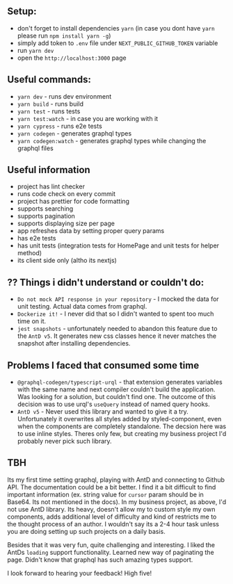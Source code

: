 ## Setup:

- don't forget to install dependencies `yarn` (in case you dont have `yarn` please run `npm install yarn -g`)
- simply add token to `.env` file under `NEXT_PUBLIC_GITHUB_TOKEN` variable
- run `yarn dev`
- open the `http://localhost:3000` page

## Useful commands:

- `yarn dev`            - runs dev environment 
- `yarn build`          - runs build
- `yarn test`           - runs tests
- `yarn test:watch`     - in case you are working with it
- `yarn cypress`        - runs e2e tests
- `yarn codegen`        - generates graphql types
- `yarn codegen:watch`  - generates graphql types while changing the graphql files

## Useful information

- project has lint checker
- runs code check on every commit
- project has prettier for code formatting
- supports searching
- supports pagination
- supports displaying size per page 
- app refreshes data by setting proper query params
- has e2e tests
- has unit tests (integration tests for HomePage and unit tests for helper method)
- its client side only (altho its nextjs)

## ?? Things i didn't understand or couldn't do:
- `Do not mock API response in your repository` - I mocked the data for unit testing. Actual data comes from graphql.
- `Dockerize it!` - I never did that so I didn't wanted to spent too much time on it.
- `jest snapshots` - unfortunately needed to abandon this feature due to the `AntD v5`. It generates new css classes hence it never matches the snapshot after installing dependencies.


## Problems I faced that consumed some time
- `@graphql-codegen/typescript-urql` -  that extension generates variables with the same name and next compiler couldn't build the application. Was looking for a solution, but couldn't find one. The outcome of this decision was to use urql's `useQuery` instead of named query hooks.
- `AntD v5` - Never used this library and wanted to give it a try. Unfortunately it overwrites all styles added by styled-component, even when the components are completely standalone. The decsion here was to use inline styles. Theres only few, but creating my business project I'd probably never pick such library.

## TBH
Its my first time setting graphql, playing with AntD and connecting to Github API. The documentation could be a bit better. I find it a bit difficult to find important information (ex. string value for `cursor` param should be in Base64. Its not mentioned in the docs). In my business project, as above, I'd not use AntD library. Its heavy, doesn't allow my to custom style my own components, adds additional level of difficulty and kind of restricts me to the thought process of an author.
I wouldn't say its a 2-4 hour task unless you are doing setting up such projects on a daily basis.

Besides that it was very fun, quite challenging and interesting. I liked the AntDs `loading` support functionality. Learned new way of paginating the page. Didn't know that graphql has such amazing types support.

I look forward to hearing your feedback!
High five!



